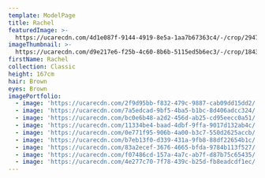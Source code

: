 ```yaml
---
template: ModelPage
title: Rachel
featuredImage: >-
  https://ucarecdn.com/4d1e087f-9144-4919-8e5a-1aa7b67363c4/-/crop/2947x1915/0,0/-/preview/
imageThumbnail: >-
  https://ucarecdn.com/d9e217e6-f25b-4c60-8b6b-5115ed5b6ec3/-/crop/1843x2752/66,0/-/preview/
firstName: Rachel
collection: Classic
height: 167cm
hair: Brown
eyes: Brown
imagePortfolio:
  - image: 'https://ucarecdn.com/2f9d95bb-f832-479c-9887-cab09dd15dd2/'
  - image: 'https://ucarecdn.com/7a5edcad-9bf5-4ba5-b1bc-8d406adcc324/'
  - image: 'https://ucarecdn.com/bc0e6b48-a2d2-456d-ab25-cd95eecc0a51/'
  - image: 'https://ucarecdn.com/11334be4-baad-4dbf-9ffa-9017d132ab4c/'
  - image: 'https://ucarecdn.com/0e771f95-906b-4a00-b3c7-550d2625accb/'
  - image: 'https://ucarecdn.com/b7eb13f0-d339-431a-9fb8-88df22654b1c/'
  - image: 'https://ucarecdn.com/83a2ecef-3676-4665-bfda-9784b113f527/'
  - image: 'https://ucarecdn.com/f07486cd-157a-4a7c-ab7f-d87b75c65435/'
  - image: 'https://ucarecdn.com/4e277c70-7f78-439c-b25d-fb8eadcdf1ec/'
---
```


